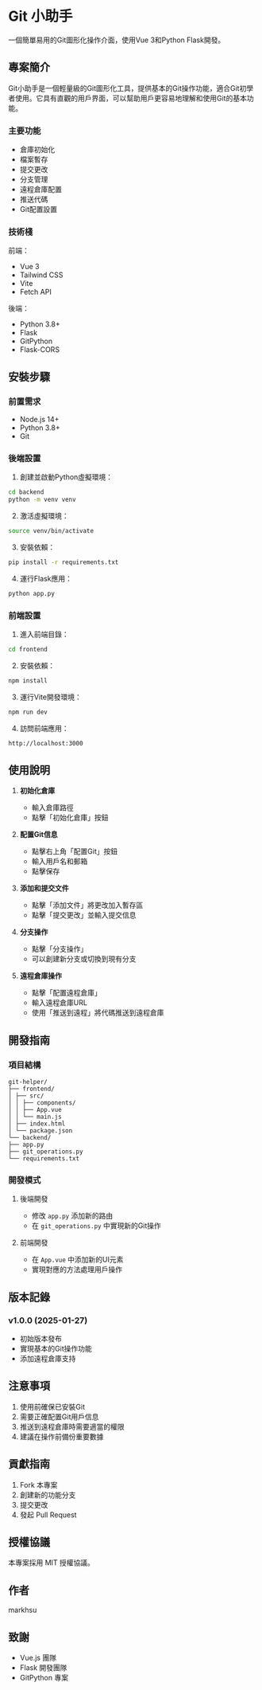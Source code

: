 # Git 小助手

一個簡單易用的Git圖形化操作介面，使用Vue 3和Python Flask開發。

## 專案簡介

Git小助手是一個輕量級的Git圖形化工具，提供基本的Git操作功能，適合Git初學者使用。它具有直觀的用戶界面，可以幫助用戶更容易地理解和使用Git的基本功能。

### 主要功能

- 倉庫初始化
- 檔案暫存
- 提交更改
- 分支管理
- 遠程倉庫配置
- 推送代碼
- Git配置設置

### 技術棧

前端：
- Vue 3
- Tailwind CSS
- Vite
- Fetch API

後端：
- Python 3.8+
- Flask
- GitPython
- Flask-CORS

## 安裝步驟

### 前置需求

- Node.js 14+
- Python 3.8+
- Git

### 後端設置

1. 創建並啟動Python虛擬環境：
```bash
cd backend
python -m venv venv
```
2. 激活虛擬環境：
```bash
source venv/bin/activate
```
3. 安裝依賴：
```bash
pip install -r requirements.txt
```
4. 運行Flask應用：
```bash
python app.py
```

### 前端設置

1. 進入前端目錄：
```bash
cd frontend
```

2. 安裝依賴：
```bash
npm install
```
3. 運行Vite開發環境：
```bash
npm run dev
```

4. 訪問前端應用：
```bash
http://localhost:3000
```

## 使用說明

1. **初始化倉庫**
   - 輸入倉庫路徑
   - 點擊「初始化倉庫」按鈕

2. **配置Git信息**
   - 點擊右上角「配置Git」按鈕
   - 輸入用戶名和郵箱
   - 點擊保存

3. **添加和提交文件**
   - 點擊「添加文件」將更改加入暫存區
   - 點擊「提交更改」並輸入提交信息

4. **分支操作**
   - 點擊「分支操作」
   - 可以創建新分支或切換到現有分支

5. **遠程倉庫操作**
   - 點擊「配置遠程倉庫」
   - 輸入遠程倉庫URL
   - 使用「推送到遠程」將代碼推送到遠程倉庫


## 開發指南

### 項目結構
```
git-helper/
├── frontend/
│ ├── src/
│ │ ├── components/
│ │ ├── App.vue
│ │ └── main.js
│ ├── index.html
│ └── package.json
└── backend/
├── app.py
├── git_operations.py
└── requirements.txt
```


### 開發模式

1. 後端開發
   - 修改 `app.py` 添加新的路由
   - 在 `git_operations.py` 中實現新的Git操作

2. 前端開發
   - 在 `App.vue` 中添加新的UI元素
   - 實現對應的方法處理用戶操作

## 版本記錄

### v1.0.0 (2025-01-27)
- 初始版本發布
- 實現基本的Git操作功能
- 添加遠程倉庫支持

## 注意事項

1. 使用前確保已安裝Git
2. 需要正確配置Git用戶信息
3. 推送到遠程倉庫時需要適當的權限
4. 建議在操作前備份重要數據

## 貢獻指南

1. Fork 本專案
2. 創建新的功能分支
3. 提交更改
4. 發起 Pull Request

## 授權協議

本專案採用 MIT 授權協議。

## 作者

markhsu

## 致謝

- Vue.js 團隊
- Flask 開發團隊
- GitPython 專案